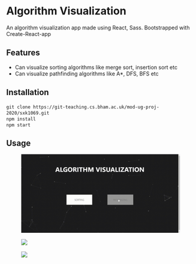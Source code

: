# Algorithm Visualization

An algorithm visualization app made using React, Sass. Bootstrapped with Create-React-app

## Features

- Can visualize sorting algorithms like merge sort, insertion sort etc
- Can visualize pathfinding algorithms like A*, DFS, BFS etc

## Installation

```
git clone https://git-teaching.cs.bham.ac.uk/mod-ug-proj-2020/sxk1069.git
npm install
npm start
```

## Usage

<figure>
    <img src ="./src/helpers/gifs/indexPage.gif">
</figure>
<figure>
    <img src ="./src/helpers/gifs/sortingDemo.gif">
</figure>
<figure>
    <img src ="./src/helpers/gifs/pathfindingDemo.gif">
</figure>
